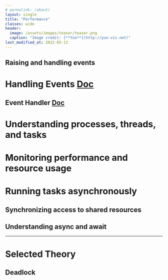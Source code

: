 ```yaml
---
# permalink: /about/
layout: single
title: "Performance"
classes: wide
header:
  image: /assets/images/teaser/teaser.png
  caption: "Image credit: [**Yun**](http://yun-vis.net)"  
last_modified_at: 2022-03-13
---
```


## Raising and handling events

# Handling Events [Doc](https://docs.microsoft.com/en-us/dotnet/api/system.eventhandler-1?view=net-6.0)

##  Event Handler [Doc](https://docs.microsoft.com/en-us/dotnet/standard/events/)


# Understanding processes, threads, and tasks

# Monitoring performance and resource usage

# Running tasks asynchronously


## Synchronizing access to shared resources

## Understanding async and await

---
# Selected Theory

## Deadlock
